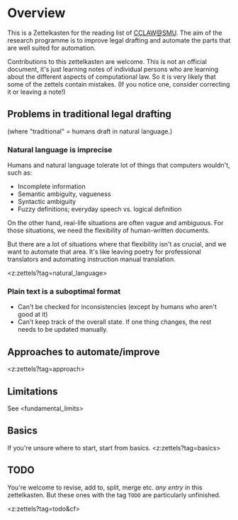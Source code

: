 # Overview

This is a Zettelkasten for the reading list of [CCLAW@SMU](https://github.com/smucclaw). The aim of the research programme is to improve legal drafting and automate the parts that are well suited for automation.

Contributions to this zettelkasten are welcome.
This is not an official document, it's just learning notes of individual persons who are learning about the different aspects of computational law. So it is very likely that some of the zettels contain mistakes. (If you notice one, consider correcting it or leaving a note!)

## Problems in traditional legal drafting

(where "traditional" = humans draft in natural language.)

### Natural language is imprecise

Humans and natural language tolerate lot of things that computers wouldn't, such as:

* Incomplete information
* Semantic ambiguity, vagueness
* Syntactic ambiguity
* Fuzzy definitions; everyday speech vs. logical definition

On the other hand, real-life situations are often vague and ambiguous. For those situations, we need the flexibility of human-written documents.

But there are a lot of  situations where that flexibility isn't as crucial, and we want to automate that area. It's like leaving poetry for professional translators and automating instruction manual translation.

<z:zettels?tag=natural_language>

### Plain text is a suboptimal format

* Can't be checked for inconsistencies (except by humans who aren't good at it)
* Can't keep track of the overall state. If one thing changes, the rest needs to be updated manually.

## Approaches to automate/improve

<z:zettels?tag=approach>

## Limitations

See <fundamental_limits>

## Basics

If you're unsure where to start, start from basics.
<z:zettels?tag=basics>


## TODO

You're welcome to revise, add to, split, merge etc. _any entry_ in this zettelkasten. But these ones with the tag `TODO` are particularly unfinished.

<z:zettels?tag=todo&cf>
